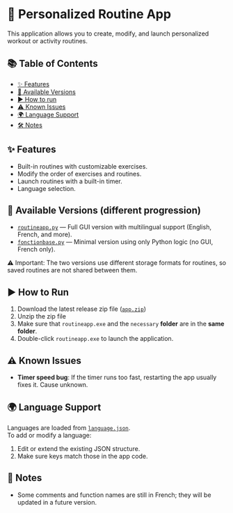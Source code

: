 # 💪 Personalized Routine App

This application allows you to create, modify, and launch personalized workout or activity routines.

## 📚 Table of Contents

- [✨ Features](#-features)
- [📁 Available Versions](#-available-versions-different-progression)
- [▶️ How to run](#-how-to-run)
- [⚠️ Known Issues](#-known-issues)
- [🌍 Language Support](#-language-support)
- [🛠️ Notes](#️-notes)

## ✨ Features

- Built-in routines with customizable exercises.
- Modify the order of exercises and routines.
- Launch routines with a built-in timer.
- Language selection.

## 📁 Available Versions (different progression)

- [`routineapp.py`](./routineapp.py) — Full GUI version with multilingual support (English, French, and more).
- [`fonctionbase.py`](./fonctionbase.py) — Minimal version using only Python logic (no GUI, French only).

⚠️ Important: The two versions use different storage formats for routines, so saved routines are not shared between them.

## ▶️ How to Run

1. Download the latest release zip file ([`app.zip`](https://github.com/Firelack/apptimer/releases/download/v1/app.zip))
2. Unzip the zip file
3. Make sure that `routineapp.exe` and the `necessary` **folder** are in the **same folder**.
4. Double-click `routineapp.exe` to launch the application.

## ⚠️ Known Issues

- **Timer speed bug**: If the timer runs too fast, restarting the app usually fixes it. Cause unknown.

## 🌍 Language Support

Languages are loaded from  [`language.json`](./language.json).  
To add or modify a language:
1. Edit or extend the existing JSON structure.
2. Make sure keys match those in the app code.

## 🔧 Notes

- Some comments and function names are still in French; they will be updated in a future version.